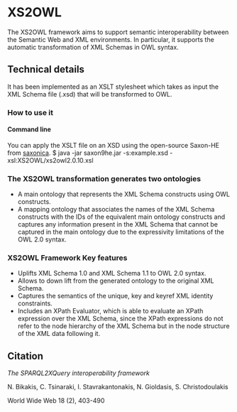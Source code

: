 # XS2OWL
The XS2OWL framework aims to support semantic interoperability between the Semantic Web and XML environments. In particular, it supports the automatic transformation of XML Schemas in OWL syntax.

## Technical details
It has been implemented as an XSLT stylesheet which takes as input the XML Schema file (.xsd) that will be transformed to OWL.

### How to use it

#### Command line

You can apply the XSLT file on an XSD using the open-source Saxon-HE from [saxonica](http://www.saxonica.com/products/products.xml).
    $ java -jar saxon9he.jar -s:example.xsd -xsl:XS2OWL/xs2owl2.0.10.xsl


### The XS2OWL transformation generates two ontologies
* A main ontology that represents the XML Schema constructs using OWL constructs.
* A mapping ontology that associates the names of the XML Schema constructs with the IDs of the equivalent main ontology constructs and captures any information present in the XML Schema that cannot be captured in the main ontology due to the expressivity limitations of the OWL 2.0 syntax.

### XS2OWL Framework Key features
* Uplifts XML Schema 1.0 and XML Schema 1.1 to OWL 2.0 syntax.
* Allows to down lift from the generated ontology to the original XML Schema.
* Captures the semantics of the unique, key and keyref XML identity constraints.
* Includes an XPath Evaluator, which is able to evaluate an XPath expression over the XML Schema, since the XPath expressions do not refer to the node hierarchy of the XML Schema but in the node structure of the XML data following it.

## Citation
*The SPARQL2XQuery interoperability framework*

N. Bikakis, C. Tsinaraki, I. Stavrakantonakis, N. Gioldasis, S. Christodoulakis

World Wide Web 18 (2), 403-490
